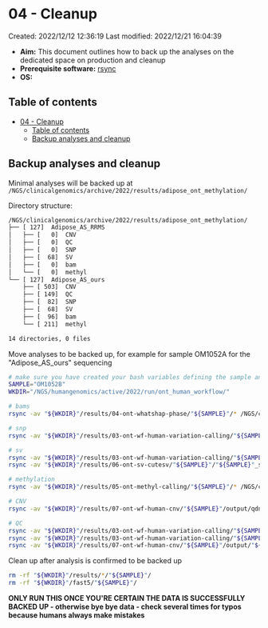 # 04 - Cleanup

Created: 2022/12/12 12:36:19
Last modified: 2022/12/21 16:04:39

- **Aim:** This document outlines how to back up the analyses on the dedicated space on production and cleanup
- **Prerequisite software:** [rsync](https://rsync.samba.org/)
- **OS:**

## Table of contents

- [04 - Cleanup](#04---cleanup)
  - [Table of contents](#table-of-contents)
  - [Backup analyses and cleanup](#backup-analyses-and-cleanup)

## Backup analyses and cleanup

Minimal analyses will be backed up at `/NGS/clinicalgenomics/archive/2022/results/adipose_ont_methylation/`

Directory structure:

```bash
/NGS/clinicalgenomics/archive/2022/results/adipose_ont_methylation/
├── [ 127]  Adipose_AS_RRMS
│   ├── [   0]  CNV
│   ├── [   0]  QC
│   ├── [   0]  SNP
│   ├── [  68]  SV
│   ├── [   0]  bam
│   └── [   0]  methyl
└── [ 127]  Adipose_AS_ours
    ├── [ 503]  CNV
    ├── [ 149]  QC
    ├── [  82]  SNP
    ├── [  68]  SV
    ├── [  96]  bam
    └── [ 211]  methyl

14 directories, 0 files
```

Move analyses to be backed up, for example for sample OM1052A for the "Adipose_AS_ours" sequencing

```bash
# make sure you have created your bash variables defining the sample and working directory
SAMPLE="OM1052B"
WKDIR="/NGS/humangenomics/active/2022/run/ont_human_workflow/"

# bams
rsync -av "${WKDIR}"/results/04-ont-whatshap-phase/"${SAMPLE}"/* /NGS/clinicalgenomics/archive/2022/results/adipose_ont_methylation/Adipose_AS_ours/bam/

# snp
rsync -av "${WKDIR}"/results/03-ont-wf-human-variation-calling/"${SAMPLE}"/"${SAMPLE}".wf_snp.vcf.gz* /NGS/clinicalgenomics/archive/2022/results/adipose_ont_methylation/Adipose_AS_ours/SNP/

# sv
rsync -av "${WKDIR}"/results/03-ont-wf-human-variation-calling/"${SAMPLE}"/"${SAMPLE}".wf_sv.vcf.gz* /NGS/clinicalgenomics/archive/2022/results/adipose_ont_methylation/Adipose_AS_ours/SV/wf-human-variation-calling/
rsync -av "${WKDIR}"/results/06-ont-sv-cutesv/"${SAMPLE}"/"${SAMPLE}"_sv_cutesv.vcf.gz* /NGS/clinicalgenomics/archive/2022/results/adipose_ont_methylation/Adipose_AS_ours/SV/cutesv/

# methylation
rsync -av "${WKDIR}"/results/05-ont-methyl-calling/"${SAMPLE}"/* /NGS/clinicalgenomics/archive/2022/results/adipose_ont_methylation/Adipose_AS_ours/methyl/

# CNV
rsync -av "${WKDIR}"/results/07-ont-wf-human-cnv/"${SAMPLE}"/output/qdna_seq/* /NGS/clinicalgenomics/archive/2022/results/adipose_ont_methylation/Adipose_AS_ours/CNV/

# QC
rsync -av "${WKDIR}"/results/03-ont-wf-human-variation-calling/"${SAMPLE}"/"${SAMPLE}".wf-human-snp-report.html /NGS/clinicalgenomics/archive/2022/results/adipose_ont_methylation/Adipose_AS_ours/QC/
rsync -av "${WKDIR}"/results/03-ont-wf-human-variation-calling/"${SAMPLE}"/"${SAMPLE}".wf-human-sv-report.html /NGS/clinicalgenomics/archive/2022/results/adipose_ont_methylation/Adipose_AS_ours/QC/
rsync -av "${WKDIR}"/results/07-ont-wf-human-cnv/"${SAMPLE}"/output/"${SAMPLE}"_fastq_wf-cnv-report.html /NGS/clinicalgenomics/archive/2022/results/adipose_ont_methylation/Adipose_AS_ours/QC/
```

Clean up after analysis is confirmed to be backed up

```bash
rm -rf "${WKDIR}"/results/*/"${SAMPLE}"/
rm -rf "${WKDIR}"/fast5/"${SAMPLE}"/
```

**ONLY RUN THIS ONCE YOU'RE CERTAIN THE DATA IS SUCCESSFULLY BACKED UP - otherwise bye bye data - check several times for typos because humans always make mistakes**
